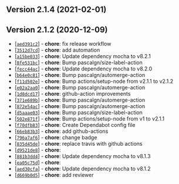 ## Version 2.1.4 (2021-02-01)


## Version 2.1.2 (2020-12-09)

* [[`aed391c2`](https://github.com/ckotzbauer&#x2F;lodash-loader/commit/aed391c2)] - **chore**: fix release workflow
* [[`3512d7cd`](https://github.com/ckotzbauer&#x2F;lodash-loader/commit/3512d7cd)] - **chore**: add automation
* [[`a15be033`](https://github.com/ckotzbauer&#x2F;lodash-loader/commit/a15be033)] - **chore**: Update dependency mocha to v8.2.1
* [[`8fe531bc`](https://github.com/ckotzbauer&#x2F;lodash-loader/commit/8fe531bc)] - **chore**: Bump pascalgn&#x2F;size-label-action
* [[`fecc44ac`](https://github.com/ckotzbauer&#x2F;lodash-loader/commit/fecc44ac)] - **chore**: Update dependency mocha to v8.2.0
* [[`b64e0c81`](https://github.com/ckotzbauer&#x2F;lodash-loader/commit/b64e0c81)] - **chore**: Bump pascalgn&#x2F;automerge-action
* [[`f11d502e`](https://github.com/ckotzbauer&#x2F;lodash-loader/commit/f11d502e)] - **chore**: Bump actions&#x2F;setup-node from v2.1.1 to v2.1.2
* [[`e02a2aa0`](https://github.com/ckotzbauer&#x2F;lodash-loader/commit/e02a2aa0)] - **chore**: Bump pascalgn&#x2F;automerge-action
* [[`1d8dcd17`](https://github.com/ckotzbauer&#x2F;lodash-loader/commit/1d8dcd17)] - **chore**: github-action improvements
* [[`371e689b`](https://github.com/ckotzbauer&#x2F;lodash-loader/commit/371e689b)] - **chore**: Bump pascalgn&#x2F;automerge-action
* [[`872e54ac`](https://github.com/ckotzbauer&#x2F;lodash-loader/commit/872e54ac)] - **chore**: Bump pascalgn&#x2F;automerge-action
* [[`d5aaae03`](https://github.com/ckotzbauer&#x2F;lodash-loader/commit/d5aaae03)] - **chore**: Bump pascalgn&#x2F;size-label-action
* [[`502e871f`](https://github.com/ckotzbauer&#x2F;lodash-loader/commit/502e871f)] - **chore**: Bump actions&#x2F;setup-node from v1 to v2.1.1
* [[`f70dfb83`](https://github.com/ckotzbauer&#x2F;lodash-loader/commit/f70dfb83)] - **chore**: Create Dependabot config file
* [[`66eb83b3`](https://github.com/ckotzbauer&#x2F;lodash-loader/commit/66eb83b3)] - **chore**: add github-actions
* [[`796a7af6`](https://github.com/ckotzbauer&#x2F;lodash-loader/commit/796a7af6)] - **chore**: change badge
* [[`835d45de`](https://github.com/ckotzbauer&#x2F;lodash-loader/commit/835d45de)] - **chore**: replace travis with github actions
* [[`d9521de8`](https://github.com/ckotzbauer&#x2F;lodash-loader/commit/d9521de8)] - **chore**: 
* [[`881b3dd4`](https://github.com/ckotzbauer&#x2F;lodash-loader/commit/881b3dd4)] - **chore**: Update dependency mocha to v8.1.3
* [[`ea05c75d`](https://github.com/ckotzbauer&#x2F;lodash-loader/commit/ea05c75d)] - **chore**: 
* [[`aed30cfa`](https://github.com/ckotzbauer&#x2F;lodash-loader/commit/aed30cfa)] - **chore**: Update dependency mocha to v8.1.2
* [[`d669b0d5`](https://github.com/ckotzbauer&#x2F;lodash-loader/commit/d669b0d5)] - **chore**: add reviewer
